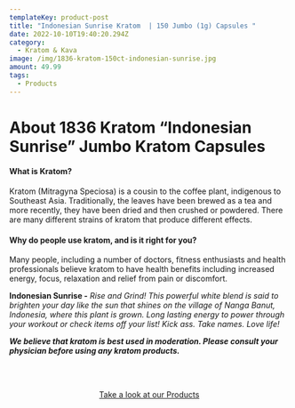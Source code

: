```yaml
---
templateKey: product-post
title: "Indonesian Sunrise Kratom  | 150 Jumbo (1g) Capsules "
date: 2022-10-10T19:40:20.294Z
category:
  - Kratom & Kava
image: /img/1836-kratom-150ct-indonesian-sunrise.jpg
amount: 49.99
tags:
  - Products
---
```

# **About 1836 Kratom “Indonesian Sunrise” Jumbo Kratom Capsules**

#### **What is Kratom?**

Kratom (Mitragyna Speciosa) is a cousin to the coffee plant, indigenous to Southeast Asia. Traditionally, the leaves have been brewed as a tea and more recently, they have been dried and then crushed or powdered. There are many different strains of kratom that produce different effects.

#### **Why do people use kratom, and is it right for you?**

Many people, including a number of doctors, fitness enthusiasts and health professionals believe kratom to have health benefits including increased energy, focus, relaxation and relief from pain or discomfort.

**Indonesian Sunrise -** *Rise and Grind! This powerful white blend is said to brighten your day like the sun that shines on the village of Nanga Banut, Indonesia, where this plant is grown. Long lasting energy to power through your workout or check items off your list! Kick ass. Take names. Love life!*

***We believe that kratom is best used in moderation. Please consult your physician before using any kratom products.***

<br><br>

<Center><a class="link-view-more-products" target="_blank" href="https://capitalamericanshaman.com/products">Take a look at our Products</a></Center>